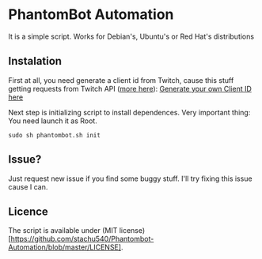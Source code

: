 # PhantomBot Automation
It is a simple script. Works for Debian's, Ubuntu's or Red Hat's distributions

## Instalation

First at all, you need generate a client id from Twitch, cause this stuff getting requests from Twitch API ([more here](https://blog.twitch.tv/client-id-required-for-kraken-api-calls-afbb8e95f843)):
[Generate your own Client ID here](https://www.twitch.tv/kraken/oauth2/clients/new)

Next step is initializing script to install dependences. Very important thing: You need launch it as Root.

`sudo sh phantombot.sh init`

## Issue? 
Just request new issue if you find some buggy stuff. I'll try fixing this issue cause I can.

## Licence

The script is available under (MIT license)[https://github.com/stachu540/Phantombot-Automation/blob/master/LICENSE].
